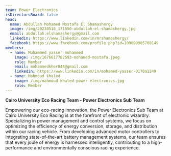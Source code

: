 ```yaml
---
team: Power Electronics
isDirectorsBoard: false
head:
  name: Abdullah Mohamed Mostafa El Shamashergy
  image: /img/20230518_171550-abdullah-el-shamashergy.jpg
  email: abdullah.elshamashergy@gmail.com
  linkedin: https://www.linkedin.com/in/mrshamashergy/
  facebook: https://www.facebook.com/profile.php?id=100090905708149
members:
  - name: Muhammed yasser muhammed
    image: /img/1676617782593-mohamed-mostafa.jpeg
    role: Member
    email: mohammedkher844@gmail.com
    linkedin: https://www.linkedin.com/in/mohamed-yasser-0170a1249
  - name: Mahmoud khaled
    image: /img/mahmoud-khaled-power-electronics.jpg
    role: Member
---
```

**Cairo University Eco Racing Team - Power Electronics Sub Team**

Empowering our eco-racing innovation, the Power Electronics Sub Team at Cairo University Eco Racing is at the forefront of electronic wizardry. Specializing in power management and control systems, we focus on optimizing the efficiency of energy conversion, storage, and distribution within our racing vehicle. From developing advanced motor controllers to integrating state-of-the-art battery management systems, our team ensures that every joule of energy is harnessed intelligently, contributing to a high-performance and environmentally conscious racing experience.